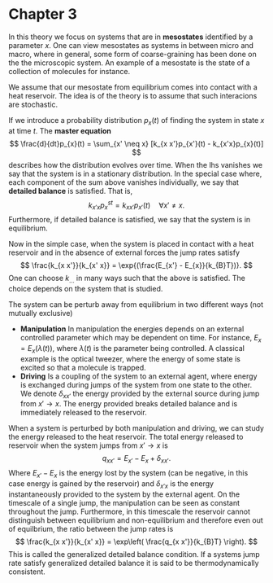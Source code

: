 # Chapter 3
In this theory we focus on systems that are in **mesostates** identified by a parameter $x$. One can view mesostates as systems in between micro and macro, where in general, some form of coarse-graining has been done on the the microscopic system. An example of a mesostate is the state of a collection of molecules for instance. 

We assume that our mesostate from equilibrium comes into contact with a heat reservoir. The idea is of the theory is to assume that such interacions are stochastic.

If we introduce a probability distribution $p_{x}(t)$ of finding the system in state $x$ at time $t$. The **master equation** $$
\frac{d}{dt}p_{x}(t) = \sum_{x' \neq x} [k_{x x'}p_{x'}(t) - k_{x'x}p_{x}(t)] 
$$describes how the distribution evolves over time.  When the lhs vanishes we say that the system is in a stationary distribution. In the special case where, each component of the sum above vanishes individually, we say that **detailed balance** is satisfied. That is, $$
k_{x'x}p_{x}^{st} = k_{x x'}p_{x'}(t) \quad \forall x' \neq x.
$$Furthermore, if detailed balance is satisfied, we say that the system is in equilibrium. 

Now in the simple case, when the system is placed in contact with a heat reservoir and in the absence of external forces the jump rates satisfy $$
\frac{k_{x x'}}{k_{x' x}} = \exp{(\frac{E_{x'} - E_{x}}{k_{B}T})}.
$$One can choose $k_{\dots}$ in many ways such that the above is satisfied. The choice depends on the system that is studied. 

The system can be perturb away from equilibrium in two different ways (not mutually exclusive)
- **Manipulation** In manipulation the energies depends on an external controlled parameter which may be dependent on time. For instance, $E_{x} = E_{x}(\lambda(t))$, where $\lambda(t)$ is the parameter being controlled. A classical example is the optical tweezer, where the energy of some state is excited so that a molecule is trapped.
- **Driving** Is a coupling of the system to an external agent, where energy is exchanged during jumps of the system from one state to the other. We denote $\delta_{x x'}$ the energy provided by the external source during jump from $x' \to x$. The energy provided breaks detailed balance and is immediately released to the reservoir.

When a system is perturbed by both manipulation and driving, we can study the energy released to the heat reservoir. The total energy released to reservoir when the system jumps from $x' \to x$ is $$
q_{x x'} = E_{x'} - E_{x} + \delta_{x x'}.
	$$Where $E_{x'} - E_{x}$ is the energy lost by the system (can be negative, in this case energy is gained by the reservoir) and $\delta_{x' x}$ is the energy instantaneously provided to the system by the external agent. On the timescale of a single jump, the manipulation can be seen as constant throughout the jump. Furthermore, in this timescale the reservoir cannot distinguish between equilibrium and non-equilibrium and therefore even out of equilbrium, the ratio between the jump rates is $$
\frac{k_{x x'}}{k_{x' x}} = \exp\left( \frac{q_{x x'}}{k_{B}T} \right).
$$This is called the generalized detailed balance condition. If a systems jump rate satisfy generalized detailed balance it is said to be thermodynamically consistent.
